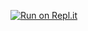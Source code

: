 [![Run on Repl.it](https://repl.it/badge/github/manas11/foodex)](https://repl.it/github/manas11/foodex)